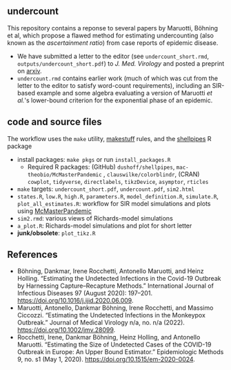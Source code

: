 ## undercount

This repository contains a reponse to several papers by Maruotti, Böhning et al, which propose a flawed method for estimating undercounting (also known as the *ascertainment ratio*) from case reports of epidemic disease.

- We have submitted a letter to the editor (see `undercount_short.rmd`, `outputs/undercount_short.pdf`) to *J. Med. Virology* and posted a preprint on [arxiv](https://t.co/ki3OoysqNb).
- `undercount.rmd` contains earlier work (much of which was cut from the letter to the editor to satisfy word-count requirements), including an SIR-based example and some algebra evaluating a version of Maruotti *et al.*'s lower-bound criterion for the exponential phase of an epidemic.

## code and source files

The workflow uses the `make` utility, [makestuff](https://github.com/dushoff/makestuff) rules, and the [shellpipes](https://github.com/dushoff/shellpipes) R package
- install packages: `make pkgs` or run `install_packages.R`
    - Required R packages: (GitHub) `dushoff/shellpipes`, `mac-theobio/McMasterPandemic` , `clauswilke/colorblindr`, (CRAN) `cowplot`, `tidyverse`, `directlabels`, `tikzDevice`, `asymptor`, `rticles`
- `make` targets: `undercount_short.pdf`, `undercount.pdf`, `sim2.html`
- `states.R`, `low.R`, `high.R`, `parameters.R`, `model_definition.R`, `simulate.R`, `plot_all_estimates.R`: workflow for SIR model simulations and plots using [McMasterPandemic](https://github.com/mac-theobio/McMasterPandemic)
- `sim2.rmd`: various views of Richards-model simulations
- `a_plot.R`: Richards-model simulations and plot for short letter
- **junk/obsolete**: `plot_tikz.R`

## References

- Böhning, Dankmar, Irene Rocchetti, Antonello Maruotti, and Heinz Holling. “Estimating the Undetected Infections in the Covid-19 Outbreak by Harnessing Capture–Recapture Methods.” International Journal of Infectious Diseases 97 (August 2020): 197–201. https://doi.org/10.1016/j.ijid.2020.06.009.
- Maruotti, Antonello, Dankmar Böhning, Irene Rocchetti, and Massimo Ciccozzi. “Estimating the Undetected Infections in the Monkeypox Outbreak.” Journal of Medical Virology n/a, no. n/a (2022). https://doi.org/10.1002/jmv.28099.
- Rocchetti, Irene, Dankmar Böhning, Heinz Holling, and Antonello Maruotti. “Estimating the Size of Undetected Cases of the COVID-19 Outbreak in Europe: An Upper Bound Estimator.” Epidemiologic Methods 9, no. s1 (May 1, 2020). https://doi.org/10.1515/em-2020-0024.
